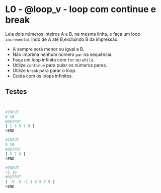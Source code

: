 # L0 - @loop_v - loop com continue e break

Leia dois números inteiros A e B, na mesma linha, e faça um loop `incremental` indo de A até B,excluindo B da impressão.

- A sempre será menor ou igual a B.
- Não imprima nenhum número `par` na sequência.
- Faça um loop infinito com `for` ou `while`.
- Utilize `continue` para pular os números pares.
- Utilize `break` para parar o loop.
- Cuida com os loops infinitos.

## Testes

```py


#INPUT
0 10
#OUTPUT
[ 1 3 5 7 9 ]
#END
```

```py
#INPUT
5 10
#OUTPUT
[ 5 7 9 ]
#END
```

```py
#INPUT
-5 10
#OUTPUT
[ -5 -3 -1 1 3 5 7 9 ]
#END



```
